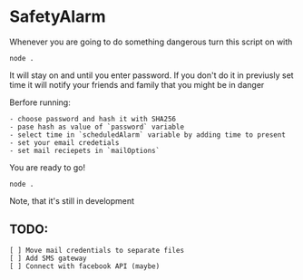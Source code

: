# SafetyAlarm

Whenever you are going to do something dangerous turn this script on with

`node .`

It will stay on and until you enter password. If
you don't do it in previusly set time it will notify your friends and family that you might be in danger

Berfore running:

    - choose password and hash it with SHA256
    - pase hash as value of `password` variable
    - select time in `scheduledAlarm` variable by adding time to present
    - set your email credetials
    - set mail reciepets in `mailOptions`

You are ready to go!

`node .`

Note, that it's still in development


## TODO:
    [ ] Move mail credentials to separate files
    [ ] Add SMS gateway
    [ ] Connect with facebook API (maybe)